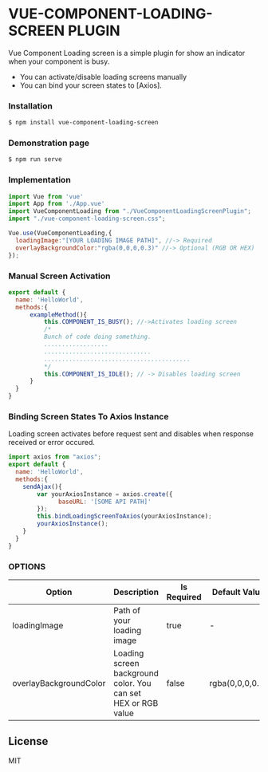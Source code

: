 # VUE-COMPONENT-LOADING-SCREEN PLUGIN


Vue Component Loading screen is a simple plugin for show an indicator when your component is busy.

  - You can activate/disable loading screens manually
  - You can bind your screen states to [Axios].

### Installation

```sh
$ npm install vue-component-loading-screen
```

### Demonstration page
```sh
$ npm run serve
```
### Implementation

```javascript
import Vue from 'vue'
import App from './App.vue'
import VueComponentLoading from "./VueComponentLoadingScreenPlugin";
import "./vue-component-loading-screen.css";

Vue.use(VueComponentLoading,{
  loadingImage:"[YOUR LOADING IMAGE PATH]", //-> Required
  overlayBackgroundColor:"rgba(0,0,0,0.3)" //-> Optional (RGB OR HEX)
});
```

### Manual Screen Activation
```javascript
export default {
  name: 'HelloWorld',
  methods:{
      exampleMethod(){
          this.COMPONENT_IS_BUSY(); //->Activates loading screen
          /*
          Bunch of code doing something.
          ..................
          ..............................
          .........................................
          */
          this.COMPONENT_IS_IDLE(); // -> Disables loading screen
      }
  }
}
```

### Binding Screen States To Axios Instance
Loading screen activates before request sent and disables when response received or error occured.
```javascript
import axios from "axios";
export default {
  name: 'HelloWorld',
  methods:{
    sendAjax(){
        var yourAxiosInstance = axios.create({
              baseURL: '[SOME API PATH]'
        });
        this.bindLoadingScreenToAxios(yourAxiosInstance);
        yourAxiosInstance();
    }
  }
}
```
### OPTIONS
Option | Description | Is Required | Default Value
------------ | ------------- | ------------- | -------------
loadingImage | Path of your loading image | true | -
overlayBackgroundColor | Loading screen background color. You can set HEX or RGB value | false | rgba(0,0,0,0.5)
License
----

MIT